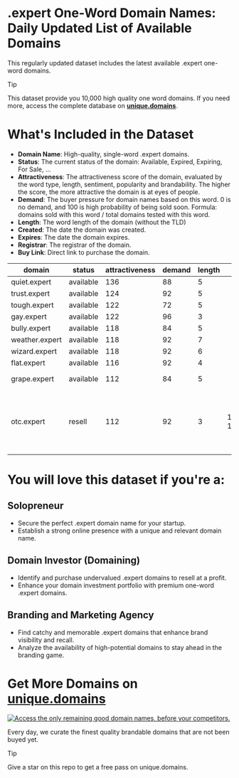 
# .expert One-Word Domain Names: Daily Updated List of Available Domains

This regularly updated dataset includes the latest available .expert one-word domains.

> [!TIP]
> This dataset provide you 10,000 high quality one word domains.
> If you need more, access the complete database on **[unique.domains](https://unique.domains?utm_source=github&utm_medium=dataset&utm_campaign=.expert&utm_content=description.top)**.

# What's Included in the Dataset

- **Domain Name**: High-quality, single-word .expert domains.
- **Status**: The current status of the domain: Available, Expired, Expiring, For Sale, ...
- **Attractiveness**: The attractiveness score of the domain, evaluated by the word type, length, sentiment, popularity and brandability. The higher the score, the more attractive the domain is at eyes of people.
- **Demand**: The buyer pressure for domain names based on this word. 0 is no demand, and 100 is high probability of being sold soon. Formula: domains sold with this word / total domains tested with this word.
- **Length**: The word length of the domain (without the TLD)
- **Created**: The date the domain was created.
- **Expires**: The date the domain expires.
- **Registrar**: The registrar of the domain.
- **Buy Link**: Direct link to purchase the domain.

| domain         | status    | attractiveness | demand | length | created          | expires          | registrar                                                          | sectors                              |
| -------------- | --------- | -------------- | ------ | ------ | ---------------- | ---------------- | ------------------------------------------------------------------ | ------------------------------------ |
| quiet.expert   | available | 136            | 88     | 5      |                  |                  |                                                                    | Health and Fitness                   |
| trust.expert   | available | 124            | 92     | 5      |                  |                  |                                                                    | Business,Finance,Law                 |
| tough.expert   | available | 122            | 72     | 5      |                  |                  |                                                                    | Health and Fitness,Sports            |
| gay.expert     | available | 122            | 96     | 3      |                  |                  |                                                                    | Entertainment,Fashion,Media          |
| bully.expert   | available | 118            | 84     | 5      |                  |                  |                                                                    | Education                            |
| weather.expert | available | 118            | 92     | 7      |                  |                  |                                                                    | Environment,Media,Travel             |
| wizard.expert  | available | 118            | 92     | 6      |                  |                  |                                                                    | Entertainment,Media,Technology       |
| flat.expert    | available | 116            | 92     | 4      |                  |                  |                                                                    | Construction,Real Estate             |
| grape.expert   | available | 112            | 84     | 5      |                  |                  |                                                                    | Agriculture,Food and Beverage,Retail |
| otc.expert     | resell    | 112            | 92     | 3      | 16/05/2025 15:16 | 16/05/2026 15:16 | Domain Science Kutatási Szolgáltató Korlátolt Felelősségű Társaság | Finance,Pharmaceuticals,Retail       |

# You will love this dataset if you're a:

## Solopreneur

- Secure the perfect .expert domain name for your startup.
- Establish a strong online presence with a unique and relevant domain name.

## Domain Investor (Domaining)

- Identify and purchase undervalued .expert domains to resell at a profit.
- Enhance your domain investment portfolio with premium one-word .expert domains.

## Branding and Marketing Agency

- Find catchy and memorable .expert domains that enhance brand visibility and recall.
- Analyze the availability of high-potential domains to stay ahead in the branding game.

# Get More Domains on [unique.domains](https://unique.domains?utm_source=github&utm_medium=dataset&utm_campaign=.expert&utm_content=description.bottom)

[![Access the only remaining good domain names, before your competitors.](https://github.expert/UniqueDomains/expert-oneword-domains/blob/main/unique.domains.jpg?raw=true)](https://unique.domains?utm_source=github&utm_medium=dataset&utm_campaign=.expert&utm_content=description.image)

Every day, we curate the finest quality brandable domains that are not been buyed yet.

> [!TIP]
> Give a star on this repo to get a free pass on unique.domains.
        